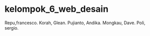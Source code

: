 # kelompok_6_web_desain

Repu,francesco.
Korah, Glean.
Pujianto, Andika.
Mongkau, Dave.
Poli, sergio.
